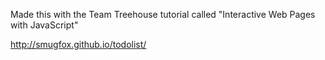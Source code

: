 Made this with the Team Treehouse tutorial called "Interactive Web Pages with JavaScript"

http://smugfox.github.io/todolist/